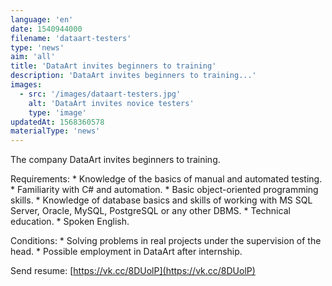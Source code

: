 ```yaml
---
language: 'en'
date: 1540944000
filename: 'dataart-testers'
type: 'news'
aim: 'all'
title: 'DataArt invites beginners to training'
description: 'DataArt invites beginners to training...'
images:
  - src: '/images/dataart-testers.jpg'
    alt: 'DataArt invites novice testers'
    type: 'image'
updatedAt: 1568360578
materialType: 'news'
---
```

The company DataArt invites beginners to training.

Requirements: \* Knowledge of the basics of manual and automated testing. \* Familiarity with C# and automation. \* Basic object-oriented programming skills. \* Knowledge of database basics and skills of working with MS SQL Server, Oracle, MySQL, PostgreSQL or any other DBMS. \* Technical education. \* Spoken English.

Conditions: \* Solving problems in real projects under the supervision of the head. \* Possible employment in DataArt after internship.

Send resume: [https://vk.cc/8DUolP](https://vk.cc/8DUolP)
